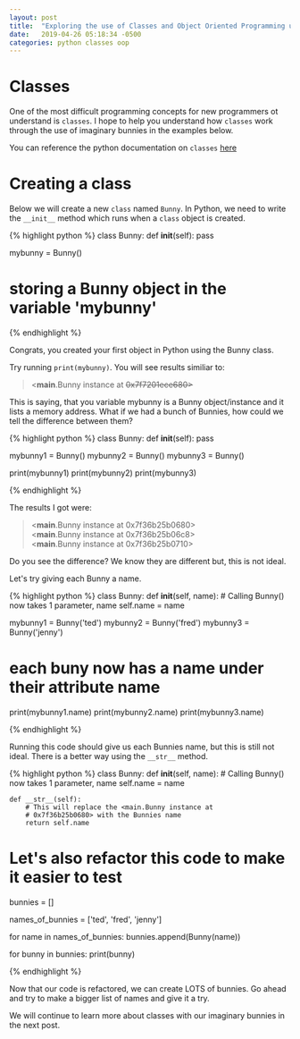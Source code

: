 ```yaml
---
layout: post
title:  "Exploring the use of Classes and Object Oriented Programming using Python"
date:   2019-04-26 05:18:34 -0500
categories: python classes oop 
---
```

# Classes

One of the most difficult programming concepts for new programmers ot understand is `classes`. I hope to help you understand how `classes` work through the use of imaginary bunnies in the examples below.

You can reference the python documentation on `classes` [here](https://docs.python.org/3/tutorial/classes.html)


# Creating a class
Below we will create a new `class` named `Bunny`. In Python, we need to write the `__init__` method which runs when a `class` object is created. 

{% highlight python %}
class Bunny:
	def __init__(self):
		pass

mybunny = Bunny()
# storing a Bunny object in the variable 'mybunny'

{% endhighlight %}

Congrats, you created your first object in Python using the Bunny class. 

Try running `print(mybunny)`.
You will see results similiar to:
> <__main__.Bunny instance at ~~0x7f7201ece680>~~

This is saying, that you variable mybunny is a Bunny object/instance and it lists a memory address. What if we had a bunch of Bunnies, how could we tell the difference between them?

{% highlight python %}
class Bunny:
	def __init__(self):
		pass

mybunny1 = Bunny()
mybunny2 = Bunny()
mybunny3 = Bunny()

print(mybunny1)
print(mybunny2)
print(mybunny3)

{% endhighlight %}

The results I got were:
> <__main__.Bunny instance at 0x7f36b25b0680><br>
> <__main__.Bunny instance at 0x7f36b25b06c8><br>
> <__main__.Bunny instance at 0x7f36b25b0710>

Do you see the difference? We know they are different but, this is not ideal.

Let's try giving each Bunny a name.

{% highlight python %}
class Bunny:
	def __init__(self, name):
		# Calling Bunny() now takes 1 parameter, name
		self.name = name

mybunny1 = Bunny('ted')
mybunny2 = Bunny('fred')
mybunny3 = Bunny('jenny')
# each buny now has a name under their attribute name
print(mybunny1.name)
print(mybunny2.name)
print(mybunny3.name)

{% endhighlight %}

Running this code should give us each Bunnies name, but this is still not ideal. There is a better way using the `__str__` method.

{% highlight python %}
class Bunny:
	def __init__(self, name):
		# Calling Bunny() now takes 1 parameter, name
		self.name = name
		
	def __str__(self):
		# This will replace the <main.Bunny instance at
		# 0x7f36b25b0680> with the Bunnies name
		return self.name

# Let's also refactor this code to make it easier to test
bunnies = []

names_of_bunnies = ['ted', 'fred', 'jenny']

for name in names_of_bunnies:
	bunnies.append(Bunny(name))

for bunny in bunnies:
	print(bunny)

{% endhighlight %}

Now that our code is refactored, we can create LOTS of bunnies. Go ahead and try to make a bigger list of names and give it a try.

We will continue to learn more about classes with our imaginary bunnies in the next post.



